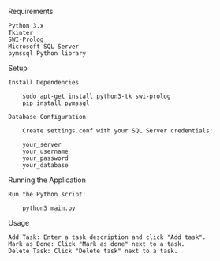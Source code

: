 Requirements

    Python 3.x
    Tkinter
    SWI-Prolog
    Microsoft SQL Server
    pymssql Python library


Setup

    Install Dependencies

        sudo apt-get install python3-tk swi-prolog
        pip install pymssql

    Database Configuration

        Create settings.conf with your SQL Server credentials:

        your_server
        your_username
        your_password
        your_database

Running the Application

    Run the Python script:

        python3 main.py


Usage

    Add Task: Enter a task description and click "Add task".
    Mark as Done: Click "Mark as done" next to a task.
    Delete Task: Click "Delete task" next to a task.